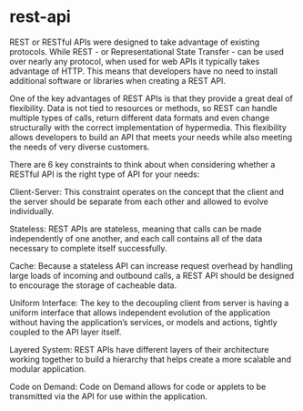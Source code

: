 # rest-api

REST or RESTful APIs were designed to take advantage of existing protocols. While REST - or Representational State Transfer - can be used over nearly any protocol, when used for web APIs it typically takes advantage of HTTP. This means that developers have no need to install additional software or libraries when creating a REST API.

One of the key advantages of REST APIs is that they provide a great deal of flexibility. Data is not tied to resources or methods, so REST can handle multiple types of calls, return different data formats and even change structurally with the correct implementation of hypermedia. This flexibility allows developers to build an API that meets your needs while also meeting the needs of very diverse customers. 

There are 6 key constraints to think about when considering whether a RESTful API is the right type of API for your needs:

Client-Server: This constraint operates on the concept that the client and the server should be separate from each other and allowed to evolve individually.

Stateless: REST APIs are stateless, meaning that calls can be made independently of one another, and each call contains all of the data necessary to complete itself successfully.

Cache: Because a stateless API can increase request overhead by handling large loads of incoming and outbound calls, a REST API should be designed to encourage the storage of cacheable data.

Uniform Interface: The key to the decoupling client from server is having a uniform interface that allows independent evolution of the application without having the application’s services, or models and actions, tightly coupled to the API layer itself.

Layered System: REST APIs have different layers of their architecture working together to build a hierarchy that helps create a more scalable and modular application.

Code on Demand: Code on Demand allows for code or applets to be transmitted via the API for use within the application.
